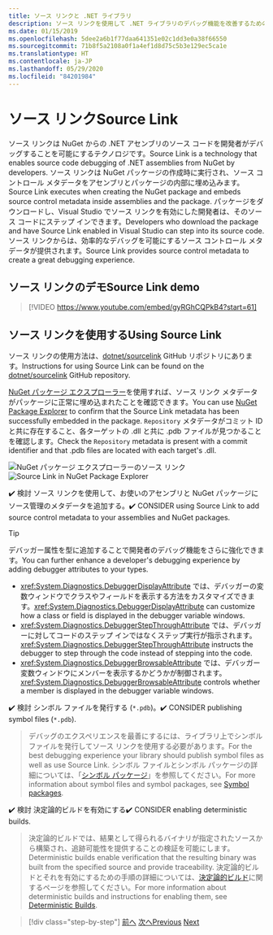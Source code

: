 ```yaml
---
title: ソース リンクと .NET ライブラリ
description: ソース リンクを使用して .NET ライブラリのデバッグ機能を改善するためのベスト プラクティス推奨事項。
ms.date: 01/15/2019
ms.openlocfilehash: 5dee2a6b1f77daa641351e02c1dd3e0a38f66550
ms.sourcegitcommit: 71b8f5a2108a0f1a4ef1d8d75c5b3e129ec5ca1e
ms.translationtype: HT
ms.contentlocale: ja-JP
ms.lasthandoff: 05/29/2020
ms.locfileid: "84201984"
---
```

# <a name="source-link"></a><span data-ttu-id="ba6bb-103">ソース リンク</span><span class="sxs-lookup"><span data-stu-id="ba6bb-103">Source Link</span></span>

<span data-ttu-id="ba6bb-104">ソース リンクは NuGet からの .NET アセンブリのソース コードを開発者がデバッグすることを可能にするテクノロジです。</span><span class="sxs-lookup"><span data-stu-id="ba6bb-104">Source Link is a technology that enables source code debugging of .NET assemblies from NuGet by developers.</span></span> <span data-ttu-id="ba6bb-105">ソース リンクは NuGet パッケージの作成時に実行され、ソース コントロール メタデータをアセンブリとパッケージの内部に埋め込みます。</span><span class="sxs-lookup"><span data-stu-id="ba6bb-105">Source Link executes when creating the NuGet package and embeds source control metadata inside assemblies and the package.</span></span> <span data-ttu-id="ba6bb-106">パッケージをダウンロードし、Visual Studio でソース リンクを有効にした開発者は、そのソース コードにステップ インできます。</span><span class="sxs-lookup"><span data-stu-id="ba6bb-106">Developers who download the package and have Source Link enabled in Visual Studio can step into its source code.</span></span> <span data-ttu-id="ba6bb-107">ソース リンクからは、効率的なデバッグを可能にするソース コントロール メタデータが提供されます。</span><span class="sxs-lookup"><span data-stu-id="ba6bb-107">Source Link provides source control metadata to create a great debugging experience.</span></span>

## <a name="source-link-demo"></a><span data-ttu-id="ba6bb-108">ソース リンクのデモ</span><span class="sxs-lookup"><span data-stu-id="ba6bb-108">Source Link demo</span></span>

<!--markdownlint-disable MD034 -->
> [!VIDEO https://www.youtube.com/embed/gyRGhCQPkB4?start=61]

## <a name="using-source-link"></a><span data-ttu-id="ba6bb-109">ソース リンクを使用する</span><span class="sxs-lookup"><span data-stu-id="ba6bb-109">Using Source Link</span></span>

<span data-ttu-id="ba6bb-110">ソース リンクの使用方法は、[dotnet/sourcelink](https://github.com/dotnet/sourcelink/blob/master/README.md) GitHub リポジトリにあります。</span><span class="sxs-lookup"><span data-stu-id="ba6bb-110">Instructions for using Source Link can be found on the [dotnet/sourcelink](https://github.com/dotnet/sourcelink/blob/master/README.md) GitHub repository.</span></span>

<span data-ttu-id="ba6bb-111">[NuGet パッケージ エクスプローラー](https://github.com/NuGetPackageExplorer/NuGetPackageExplorer)を使用すれば、ソース リンク メタデータがパッケージに正常に埋め込まれたことを確認できます。</span><span class="sxs-lookup"><span data-stu-id="ba6bb-111">You can use [NuGet Package Explorer](https://github.com/NuGetPackageExplorer/NuGetPackageExplorer) to confirm that the Source Link metadata has been successfully embedded in the package.</span></span> <span data-ttu-id="ba6bb-112">`Repository` メタデータがコミット ID と共に存在すること、各ターゲットの .dll と共に .pdb ファイルが見つかることを確認します。</span><span class="sxs-lookup"><span data-stu-id="ba6bb-112">Check the `Repository` metadata is present with a commit identifier and that .pdb files are located with each target's .dll.</span></span>

<span data-ttu-id="ba6bb-113">![NuGet パッケージ エクスプローラーのソース リンク](./media/sourcelink/nuget-package-explorer-sourcelink.png "NuGet パッケージ エクスプローラーのソース リンク")</span><span class="sxs-lookup"><span data-stu-id="ba6bb-113">![Source Link in NuGet Package Explorer](./media/sourcelink/nuget-package-explorer-sourcelink.png "Source Link in NuGet Package Explorer")</span></span>

<span data-ttu-id="ba6bb-114">✔️ 検討 ソース リンクを使用して、お使いのアセンブリと NuGet パッケージにソース管理のメタデータを追加する。</span><span class="sxs-lookup"><span data-stu-id="ba6bb-114">✔️ CONSIDER using Source Link to add source control metadata to your assemblies and NuGet packages.</span></span>

> [!TIP]
> <span data-ttu-id="ba6bb-115">デバッガー属性を型に追加することで開発者のデバッグ機能をさらに強化できます。</span><span class="sxs-lookup"><span data-stu-id="ba6bb-115">You can further enhance a developer's debugging experience by adding debugger attributes to your types.</span></span>
>
> * <span data-ttu-id="ba6bb-116"><xref:System.Diagnostics.DebuggerDisplayAttribute> では、デバッガーの変数ウィンドウでクラスやフィールドを表示する方法をカスタマイズできます。</span><span class="sxs-lookup"><span data-stu-id="ba6bb-116"><xref:System.Diagnostics.DebuggerDisplayAttribute> can customize how a class or field is displayed in the debugger variable windows.</span></span>
> * <span data-ttu-id="ba6bb-117"><xref:System.Diagnostics.DebuggerStepThroughAttribute> では、デバッガーに対してコードのステップ インではなくステップ実行が指示されます。</span><span class="sxs-lookup"><span data-stu-id="ba6bb-117"><xref:System.Diagnostics.DebuggerStepThroughAttribute> instructs the debugger to step through the code instead of stepping into the code.</span></span>
> * <span data-ttu-id="ba6bb-118"><xref:System.Diagnostics.DebuggerBrowsableAttribute> では、デバッガー変数ウィンドウにメンバーを表示するかどうかが制御されます。</span><span class="sxs-lookup"><span data-stu-id="ba6bb-118"><xref:System.Diagnostics.DebuggerBrowsableAttribute> controls whether a member is displayed in the debugger variable windows.</span></span>

<span data-ttu-id="ba6bb-119">✔️ 検討 シンボル ファイルを発行する (`*.pdb`)。</span><span class="sxs-lookup"><span data-stu-id="ba6bb-119">✔️ CONSIDER publishing symbol files (`*.pdb`).</span></span>

> <span data-ttu-id="ba6bb-120">デバッグのエクスペリエンスを最善にするには、ライブラリ上でシンボル ファイルを発行してソース リンクを使用する必要があります。</span><span class="sxs-lookup"><span data-stu-id="ba6bb-120">For the best debugging experience your library should publish symbol files as well as use Source Link.</span></span> <span data-ttu-id="ba6bb-121">シンボル ファイルとシンボル パッケージの詳細については、「[シンボル パッケージ](./nuget.md#symbol-packages)」を参照してください。</span><span class="sxs-lookup"><span data-stu-id="ba6bb-121">For more information about symbol files and symbol packages, see [Symbol packages](./nuget.md#symbol-packages).</span></span>

<span data-ttu-id="ba6bb-122">✔️ 検討 決定論的ビルドを有効にする</span><span class="sxs-lookup"><span data-stu-id="ba6bb-122">✔️ CONSIDER enabling deterministic builds.</span></span>

> <span data-ttu-id="ba6bb-123">決定論的ビルドでは、結果として得られるバイナリが指定されたソースから構築され、追跡可能性を提供することの検証を可能にします。</span><span class="sxs-lookup"><span data-stu-id="ba6bb-123">Deterministic builds enable verification that the resulting binary was built from the specified source and provide traceability.</span></span> <span data-ttu-id="ba6bb-124">決定論的ビルドとそれを有効にするための手順の詳細については、[決定論的ビルド](https://github.com/clairernovotny/DeterministicBuilds)に関するページを参照してください。</span><span class="sxs-lookup"><span data-stu-id="ba6bb-124">For more information about deterministic builds and instructions for enabling them, see [Deterministic Builds](https://github.com/clairernovotny/DeterministicBuilds).</span></span>

>[!div class="step-by-step"]
><span data-ttu-id="ba6bb-125">[前へ](dependencies.md)
>[次へ](publish-nuget-package.md)</span><span class="sxs-lookup"><span data-stu-id="ba6bb-125">[Previous](dependencies.md)
[Next](publish-nuget-package.md)</span></span>
